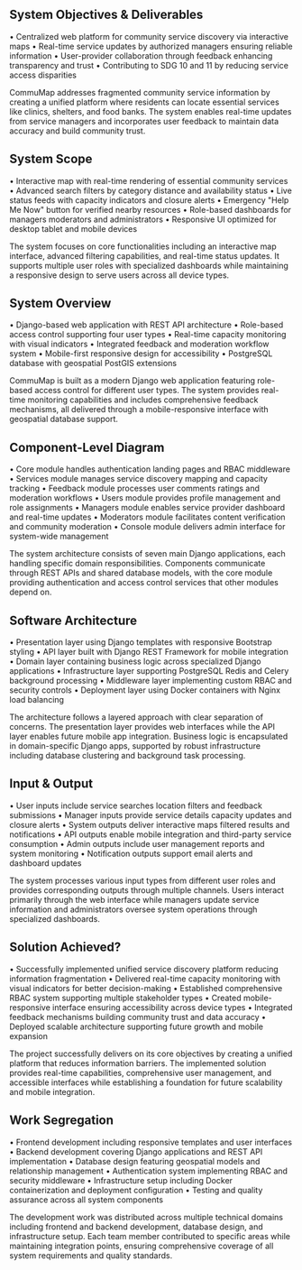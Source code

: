 ## System Objectives & Deliverables

• Centralized web platform for community service discovery via interactive maps
• Real-time service updates by authorized managers ensuring reliable information
• User-provider collaboration through feedback enhancing transparency and trust
• Contributing to SDG 10 and 11 by reducing service access disparities

 CommuMap addresses fragmented community service information by creating a unified platform where residents can locate essential services like clinics, shelters, and food banks. The system enables real-time updates from service managers and incorporates user feedback to maintain data accuracy and build community trust.

## System Scope

• Interactive map with real-time rendering of essential community services
• Advanced search filters by category distance and availability status
• Live status feeds with capacity indicators and closure alerts
• Emergency "Help Me Now" button for verified nearby resources
• Role-based dashboards for managers moderators and administrators
• Responsive UI optimized for desktop tablet and mobile devices

 The system focuses on core functionalities including an interactive map interface, advanced filtering capabilities, and real-time status updates. It supports multiple user roles with specialized dashboards while maintaining a responsive design to serve users across all device types.

## System Overview

• Django-based web application with REST API architecture
• Role-based access control supporting four user types
• Real-time capacity monitoring with visual indicators
• Integrated feedback and moderation workflow system
• Mobile-first responsive design for accessibility
• PostgreSQL database with geospatial PostGIS extensions

 CommuMap is built as a modern Django web application featuring role-based access control for different user types. The system provides real-time monitoring capabilities and includes comprehensive feedback mechanisms, all delivered through a mobile-responsive interface with geospatial database support.

## Component-Level Diagram

• Core module handles authentication landing pages and RBAC middleware
• Services module manages service discovery mapping and capacity tracking
• Feedback module processes user comments ratings and moderation workflows
• Users module provides profile management and role assignments
• Managers module enables service provider dashboard and real-time updates
• Moderators module facilitates content verification and community moderation
• Console module delivers admin interface for system-wide management

 The system architecture consists of seven main Django applications, each handling specific domain responsibilities. Components communicate through REST APIs and shared database models, with the core module providing authentication and access control services that other modules depend on.

## Software Architecture

• Presentation layer using Django templates with responsive Bootstrap styling
• API layer built with Django REST Framework for mobile integration
• Domain layer containing business logic across specialized Django applications
• Infrastructure layer supporting PostgreSQL Redis and Celery background processing
• Middleware layer implementing custom RBAC and security controls
• Deployment layer using Docker containers with Nginx load balancing

The architecture follows a layered approach with clear separation of concerns. The presentation layer provides web interfaces while the API layer enables future mobile app integration. Business logic is encapsulated in domain-specific Django apps, supported by robust infrastructure including database clustering and background task processing.

## Input & Output

• User inputs include service searches location filters and feedback submissions
• Manager inputs provide service details capacity updates and closure alerts
• System outputs deliver interactive maps filtered results and notifications
• API outputs enable mobile integration and third-party service consumption
• Admin outputs include user management reports and system monitoring
• Notification outputs support email alerts and dashboard updates

 The system processes various input types from different user roles and provides corresponding outputs through multiple channels. Users interact primarily through the web interface while managers update service information and administrators oversee system operations through specialized dashboards.

## Solution Achieved?

• Successfully implemented unified service discovery platform reducing information fragmentation
• Delivered real-time capacity monitoring with visual indicators for better decision-making
• Established comprehensive RBAC system supporting multiple stakeholder types
• Created mobile-responsive interface ensuring accessibility across device types
• Integrated feedback mechanisms building community trust and data accuracy
• Deployed scalable architecture supporting future growth and mobile expansion

 The project successfully delivers on its core objectives by creating a unified platform that reduces information barriers. The implemented solution provides real-time capabilities, comprehensive user management, and accessible interfaces while establishing a foundation for future scalability and mobile integration.

## Work Segregation

• Frontend development including responsive templates and user interfaces
• Backend development covering Django applications and REST API implementation
• Database design featuring geospatial models and relationship management
• Authentication system implementing RBAC and security middleware
• Infrastructure setup including Docker containerization and deployment configuration
• Testing and quality assurance across all system components

The development work was distributed across multiple technical domains including frontend and backend development, database design, and infrastructure setup. Each team member contributed to specific areas while maintaining integration points, ensuring comprehensive coverage of all system requirements and quality standards.
